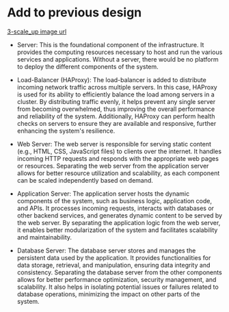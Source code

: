 # Add to previous design


[3-scale_up image url](https://imgur.com/gPMBsw7)
* Server: This is the foundational component of the infrastructure. It provides the computing resources necessary to host and run the various services and applications. Without a server, there would be no platform to deploy the different components of the system.

* Load-Balancer (HAProxy): The load-balancer is added to distribute incoming network traffic across multiple servers. In this case, HAProxy is used for its ability to efficiently balance the load among servers in a cluster. By distributing traffic evenly, it helps prevent any single server from becoming overwhelmed, thus improving the overall performance and reliability of the system. Additionally, HAProxy can perform health checks on servers to ensure they are available and responsive, further enhancing the system's resilience.

* Web Server: The web server is responsible for serving static content (e.g., HTML, CSS, JavaScript files) to clients over the internet. It handles incoming HTTP requests and responds with the appropriate web pages or resources. Separating the web server from the application server allows for better resource utilization and scalability, as each component can be scaled independently based on demand.

* Application Server: The application server hosts the dynamic components of the system, such as business logic, application code, and APIs. It processes incoming requests, interacts with databases or other backend services, and generates dynamic content to be served by the web server. By separating the application logic from the web server, it enables better modularization of the system and facilitates scalability and maintainability.

* Database Server: The database server stores and manages the persistent data used by the application. It provides functionalities for data storage, retrieval, and manipulation, ensuring data integrity and consistency. Separating the database server from the other components allows for better performance optimization, security management, and scalability. It also helps in isolating potential issues or failures related to database operations, minimizing the impact on other parts of the system.
